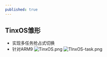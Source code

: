 ```yaml
---
published: true
---
```

## TinxOS雏形
- 实现多任务抢占式切换
- 针对ARM9
![TinxOS.png](https://raw.githubusercontent.com/io-hack/io-hack.github.io/master/_posts/TinxOS.png)
![TInxOS-task.png](https://raw.githubusercontent.com/io-hack/io-hack.github.io/master/_posts/TInxOS-task.png)

